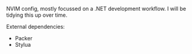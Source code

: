 NVIM config, mostly focussed on a .NET development workflow. I will be tidying this up over time.

External dependencies:
* Packer
* Stylua
